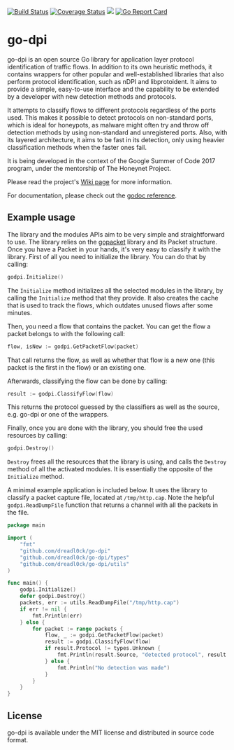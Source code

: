 [![Build Status](https://travis-ci.org/dreadl0ck/go-dpi.svg?branch=master)](https://travis-ci.org/dreadl0ck/go-dpi)
[![Coverage Status](https://coveralls.io/repos/github/dreadl0ck/go-dpi/badge.svg?branch=master)](https://coveralls.io/github/dreadl0ck/go-dpi?branch=master)
[![](https://godoc.org/github.com/dreadl0ck/go-dpi?status.svg)](https://godoc.org/github.com/dreadl0ck/go-dpi)
[![Go Report Card](https://goreportcard.com/badge/github.com/dreadl0ck/go-dpi)](https://goreportcard.com/report/github.com/dreadl0ck/go-dpi)

# go-dpi

go-dpi is an open source Go library for application layer protocol identification of traffic flows. In addition to its own heuristic methods, it contains wrappers for other popular and well-established libraries that also perform protocol identification, such as nDPI and libprotoident. It aims to provide a simple, easy-to-use interface and the capability to be extended by a developer with new detection methods and protocols.

It attempts to classify flows to different protocols regardless of the ports used. This makes it possible to detect protocols on non-standard ports, which is ideal for honeypots, as malware might often try and throw off detection methods by using non-standard and unregistered ports. Also, with its layered architecture, it aims to be fast in its detection, only using heavier classification methods when the faster ones fail.

It is being developed in the context of the Google Summer of Code 2017 program, under the mentorship of The Honeynet Project.

Please read the project's [Wiki page](https://github.com/dreadl0ck/go-dpi/wiki) for more information.

For documentation, please check out the [godoc reference](https://godoc.org/github.com/dreadl0ck/go-dpi).

## Example usage

The library and the modules APIs aim to be very simple and straightforward to use. The library relies on the [gopacket](https://godoc.org/github.com/dreadl0ck/gopacket) library and its Packet structure. Once you have a Packet in your hands, it's very easy to classify it with the library.
First of all you need to initialize the library. You can do that by calling:
```go
godpi.Initialize()
```

The `Initialize` method initializes all the selected modules in the library, by calling the `Initialize` method that they provide. It also creates the cache that is used to track the flows, which outdates unused flows after some minutes.

Then, you need a flow that contains the packet. You can get the flow a packet belongs to with the following call:

```go
flow, isNew := godpi.GetPacketFlow(packet)
```

That call returns the flow, as well as whether that flow is a new one (this packet is the first in the flow) or an existing one.

Afterwards, classifying the flow can be done by calling:

```go
result := godpi.ClassifyFlow(flow)
```

This returns the protocol guessed by the classifiers as well as the source, e.g. go-dpi or one of the wrappers.

Finally, once you are done with the library, you should free the used resources by calling:

```go
godpi.Destroy()
```

`Destroy` frees all the resources that the library is using, and calls the `Destroy` method of all the activated modules. It is essentially the opposite of the `Initialize` method.

A minimal example application is included below. It uses the library to classify a packet capture file, located at `/tmp/http.cap`. Note the helpful `godpi.ReadDumpFile` function that returns a channel with all the packets in the file.

```go
package main

import (
	"fmt"
	"github.com/dreadl0ck/go-dpi"
	"github.com/dreadl0ck/go-dpi/types"
	"github.com/dreadl0ck/go-dpi/utils"
)

func main() {
	godpi.Initialize()
	defer godpi.Destroy()
	packets, err := utils.ReadDumpFile("/tmp/http.cap")
	if err != nil {
		fmt.Println(err)
	} else {
		for packet := range packets {
			flow, _ := godpi.GetPacketFlow(packet)
			result := godpi.ClassifyFlow(flow)
			if result.Protocol != types.Unknown {
				fmt.Println(result.Source, "detected protocol", result.Protocol)
			} else {
				fmt.Println("No detection was made")
			}
		}
	}
}
```

## License

go-dpi is available under the MIT license and distributed in source code format.
